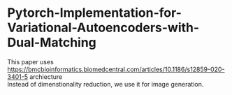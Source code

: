 # Pytorch-Implementation-for-Variational-Autoencoders-with-Dual-Matching

This paper uses https://bmcbioinformatics.biomedcentral.com/articles/10.1186/s12859-020-3401-5 archiecture <br />
Instead of dimenstionality reduction, we use it for image generation. 

